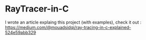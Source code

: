 # RayTracer-in-C

I wrote an article explaing this project (with examples), check it out : 
https://medium.com/@mouadsidqi/ray-tracing-in-c-explained-524e59abb329
